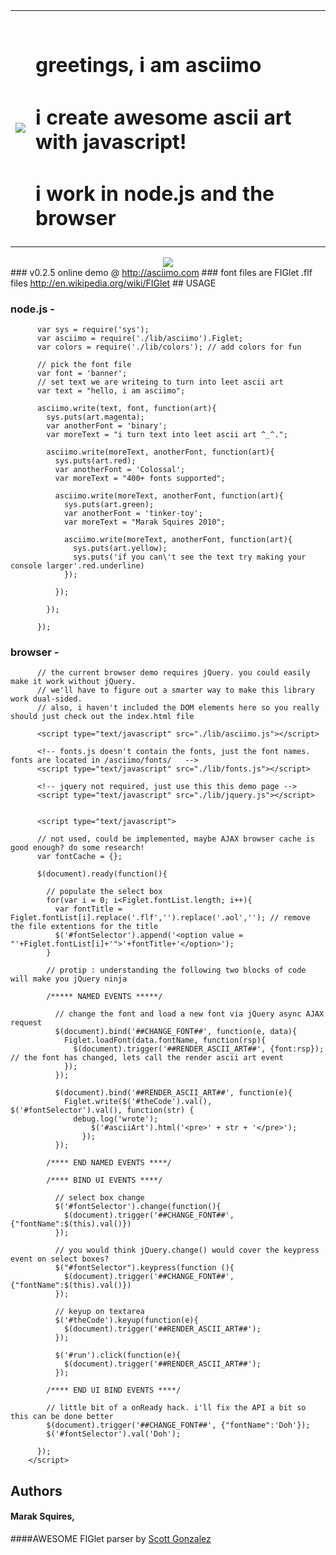 <table>
  <tr valign = "middle">
    <td><img src = "http://imgur.com/kmbjB.png"/></td>
    <td>
      <br/>
      <h1>greetings, i am asciimo</h1>
      <h1>i create awesome ascii art with javascript!</h1>
      <h1>i work in node.js and the browser</h1>
    </td>    
  </tr>
</table>

<div align = "center"><img src = "http://i.imgur.com/CDKZc.png" border = "0"/></div>
### v0.2.5 online demo @ <a href = "http://asciimo.com" target = "_blank">http://asciimo.com</a>
### font files are FIGlet .flf files <a href = "http://en.wikipedia.org/wiki/FIGlet">http://en.wikipedia.org/wiki/FIGlet</a>
## USAGE

### node.js - 
          var sys = require('sys');
          var asciimo = require('./lib/asciimo').Figlet;
          var colors = require('./lib/colors'); // add colors for fun

          // pick the font file
          var font = 'banner';
          // set text we are writeing to turn into leet ascii art
          var text = "hello, i am asciimo";

          asciimo.write(text, font, function(art){
            sys.puts(art.magenta);
            var anotherFont = 'binary';
            var moreText = "i turn text into leet ascii art ^_^.";

            asciimo.write(moreText, anotherFont, function(art){
              sys.puts(art.red);
              var anotherFont = 'Colossal';
              var moreText = "400+ fonts supported";

              asciimo.write(moreText, anotherFont, function(art){
                sys.puts(art.green);  
                var anotherFont = 'tinker-toy';
                var moreText = "Marak Squires 2010";

                asciimo.write(moreText, anotherFont, function(art){
                  sys.puts(art.yellow);  
                  sys.puts('if you can\'t see the text try making your console larger'.red.underline)
                });

              });

            });

          });

### browser - 

          // the current browser demo requires jQuery. you could easily make it work without jQuery.
          // we'll have to figure out a smarter way to make this library work dual-sided. 
          // also, i haven't included the DOM elements here so you really should just check out the index.html file

          <script type="text/javascript" src="./lib/asciimo.js"></script>

          <!-- fonts.js doesn't contain the fonts, just the font names. fonts are located in /asciimo/fonts/   -->
          <script type="text/javascript" src="./lib/fonts.js"></script>

          <!-- jquery not required, just use this this demo page -->
          <script type="text/javascript" src="./lib/jquery.js"></script>


          <script type="text/javascript">

          // not used, could be implemented, maybe AJAX browser cache is good enough? do some research!
          var fontCache = {};

          $(document).ready(function(){

            // populate the select box
            for(var i = 0; i<Figlet.fontList.length; i++){
              var fontTitle = Figlet.fontList[i].replace('.flf','').replace('.aol',''); // remove the file extentions for the title
              $('#fontSelector').append('<option value = "'+Figlet.fontList[i]+'">'+fontTitle+'</option>');
            }
    
            // protip : understanding the following two blocks of code will make you jQuery ninja
    
            /***** NAMED EVENTS *****/

              // change the font and load a new font via jQuery async AJAX request
              $(document).bind('##CHANGE_FONT##', function(e, data){
                Figlet.loadFont(data.fontName, function(rsp){
                  $(document).trigger('##RENDER_ASCII_ART##', {font:rsp}); // the font has changed, lets call the render ascii art event
                });
              });
  
              $(document).bind('##RENDER_ASCII_ART##', function(e){
                Figlet.write($('#theCode').val(), $('#fontSelector').val(), function(str) {
                  debug.log('wrote');
            		  $('#asciiArt').html('<pre>' + str + '</pre>');
            		});
              });

            /**** END NAMED EVENTS ****/

            /**** BIND UI EVENTS ****/

              // select box change
              $('#fontSelector').change(function(){
                $(document).trigger('##CHANGE_FONT##', {"fontName":$(this).val()})
              });
    
              // you would think jQuery.change() would cover the keypress event on select boxes? 
              $("#fontSelector").keypress(function (){
                $(document).trigger('##CHANGE_FONT##', {"fontName":$(this).val()})
              });

              // keyup on textarea
              $('#theCode').keyup(function(e){
                $(document).trigger('##RENDER_ASCII_ART##');
              });
    
              $('#run').click(function(e){
                $(document).trigger('##RENDER_ASCII_ART##');
              });

            /**** END UI BIND EVENTS ****/

            // little bit of a onReady hack. i'll fix the API a bit so this can be done better
            $(document).trigger('##CHANGE_FONT##', {"fontName":'Doh'});
            $('#fontSelector').val('Doh');

          });
        </script>


## Authors
#### Marak Squires, 
####AWESOME FIGlet parser by <a href = "http://github.com/scottgonzalez/figlet-js">Scott Gonzalez</a>
